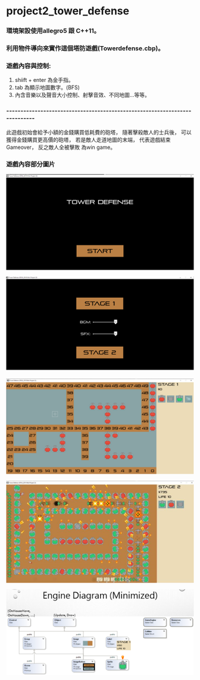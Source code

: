 # project2_tower_defense                                                                                                                                                                                                                                             
                                                                                                                                            
### 環境架設使用allegro5 跟 C++11。                                                                                                              


### 利用物件導向來實作這個塔防遊戲(Towerdefense.cbp)。                                                                                                          


### 遊戲內容與控制: 
1. shiift + enter 為金手指。                                                                                                                 
2. tab 為顯示地圖數字。(BFS)                                                                                                                          
3. 內含音樂以及聲音大小控制、射擊音效、不同地圖...等等。

### ---------------------------------------------------------------------------


此遊戲初始會給予小額的金錢購買低耗費的砲塔，
隨著擊殺敵人的士兵後，
可以獲得金錢購買更高價的砲塔，
若是敵人走道地圖的末端，
代表遊戲結束 Gameover，
反之敵人全被擊敗 為win game。 

### 遊戲內容部分圖片


![](未命名.png)

![](1.png)

![](2.png)

![](1212.png)

![](3.png)
